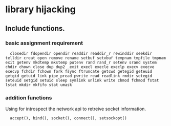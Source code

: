 # library hijacking

## Include functions.

### basic assignment requirement

```
  closedir fdopendir opendir readdir readdir_r rewinddir seekdir telldir creat open remove rename setbuf setvbuf tempnam tmpfile tmpnam exit getenv mkdtemp mkstemp putenv rand rand_r setenv srand system chdir chown close dup dup2 _exit execl execle execlp execv execve execvp fchdir fchown fork fsync ftruncate getcwd getegid geteuid getgid getuid link pipe pread pwrite read readlink rmdir setegid seteuid setgid setuid sleep symlink unlink write chmod fchmod fstat lstat mkdir mkfifo stat umask
```
### addition functions

Using for introspect the network api to retreive socket information.

```
  accept(), bind(), socket(), connect(), setsockopt()
```

